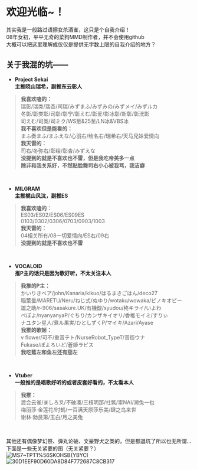 欢迎光临~！ 
=
其实我是一般路过语擦女杀酒雀，这只是个自我介绍！<br>
08年女初，平平无奇的菜狗MMD制作者，并不会使用github<br>
大概可以把这里理解成仅仅是提供无字数上限的自我介绍的地方？<br>

关于我混的坑——
-
* **Project Sekai**<br>
**主推晓山瑞希，副推东云彰人**<br>
>**我喜欢嗑的：**<br>
>瑞彰/瑞类/瑞杏/司瑞/みずまふ/みずみの/みずメイ/みずルカ<br>
>冬彰/彰类彰/司彰/彰宁/彰えむ/彰爱/彰冰彰/新彰/彰洸彰<br>
>司えむ/司类/司ミク/WS葱&25葱/LN冰&VBS冰<br>
>**我不喜欢但是能看的：**<br>
>まふ奏まふ/まふえな/心羽右/绘名右/瑞希右/天马兄妹爱情向<br>
>**我天雷的：**<br>
>司右/冬弥右/彰绘/彰杏/みずえな<br>
>**没提到的就是不喜欢也不雷，但是我吃帝美多一点**<br>
>**除非和我关系好，不然贴脸舞司右小心被我骂，我洁癖**<br>
<br>

* **MILGRAM**<br>
**主推梶山风汰，副推ES**<br>
>**我喜欢嗑的：**<br>
>ES03/ES02/ES06/ES09ES <br>
>0103/0302/0306/0703/0903/1003<br>
>**我天雷的：**<br>
>04相关所有/08一切爱情向/ES右/09右<br>
>**没提到的就是不喜欢也不雷**<br>
<br>

* **VOCALOID**<br>
**推P主的话只是因为歌好听，不太关注本人**<br>
>**我推的P主：**<br>
>かいりきベア/john/Kanaria/kikuo/はるまきごはん/deco27<br>
>稲葉曇/MARETU/Neru/ねじ式/ぬゆり/wotaku/wowaka/ピノキオピー<br>
>雄之助/r-906/sasakure.UK/有機酸/syudou/柊キライ/いよわ<br>
>ぺぽよ/nyanyanyaP/ぐちり/カンザキイオリ/香椎モイミ/すりぃ<br>
>ナユタン星人/煮ル果実/ひとしずくP/マイキ/Azari/Ayase<br>
>**我推的歌姬：**<br>
>v flower/可不/重音テト/NurseRobot_TypeT/音街ウナ<br>
>Fukase/ぽよろいど/蒼姫ラピス<br>
>**我吃蕉左和鱼左还有茄左**
<br>

* **Vtuber**<br>
**一般推的是唱歌好听的或者皮套好看的，不太看本人**<br>
>**我推：**<br>
>渡会云雀/ましろ爻/不破凑/三枝明那/社筑/柰NAI/濑兔一也<br>
>梅丽莎·金莲花/时鹤/一百满天原莎乐美/肆之岛来世<br>
>谢林·勃艮第/玉白/月之美兔<br>
<br>

其他还有偶像梦幻祭、弹丸论破、文豪野犬之类的，但是都退坑了所以也无所谓…<br>
下面是一些无关紧要的图（无关紧要？）<br>![MS7~TPT1%56SKOHSB{YBYCI](https://user-images.githubusercontent.com/125015308/218248856-64c680d6-b25c-4ae2-8c5d-4aaea7962a29.png)
![30D1EEF90D60DA8D84F772687C8CB317](https://user-images.githubusercontent.com/125015308/218108425-f83a7173-b431-4cd4-9cb5-79eb39801308.png)
